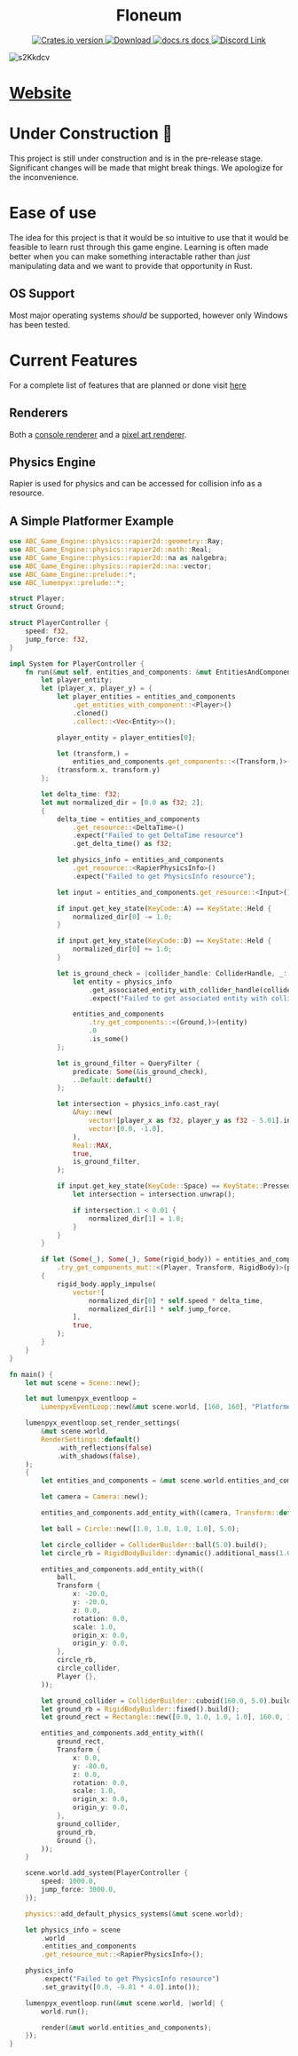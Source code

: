 <h1 align="center">Floneum</h1>
<div align="center">
  <!-- Crates version -->
  <a href="https://crates.io/crates/ABC_Game_Engine">
    <img src="https://img.shields.io/crates/v/ABC_Game_Engine.svg?style=flat-square"
    alt="Crates.io version" />
  </a>
  <!-- Downloads -->
  <a href="https://crates.io/crates/ABC_Game_Engine">
    <img src="https://img.shields.io/crates/d/ABC_Game_Engine.svg?style=flat-square"
      alt="Download" />
  </a>
  <!-- docs -->
  <a href="https://docs.rs/ABC_Game_Engine">
    <img src="https://img.shields.io/badge/docs-latest-blue.svg?style=flat-square"
      alt="docs.rs docs" />
  </a>
  <!-- Discord -->
  <a href="https://discord.gg/55R3GsBSYC">
    <img src="https://img.shields.io/discord/1224029164798087239?logo=discord&style=flat-square" alt="Discord Link" />
  </a>
</div>

![s2Kkdcv](https://github.com/ABC-Engine/ABC-Game-Engine/assets/76850177/9f511895-ed68-498e-bd8b-8741ae10cfa2)

# [Website](https://abc-engine.com)

# Under Construction 🚧
This project is still under construction and is in the pre-release stage. Significant changes will be made that might break things. We apologize for the inconvenience.

# Ease of use
The idea for this project is that it would be so intuitive to use that it would be feasible to learn rust through this game engine. Learning is often made better when you can make something interactable rather than *just* manipulating data and we want to provide that opportunity in Rust.

## OS Support
Most major operating systems *should* be supported, however only Windows has been tested.

# Current Features
For a complete list of features that are planned or done visit [here](https://www.figma.com/design/RGxexDMjVnLHFsUxnKaHhu/ABC-Engine-Roadmap?node-id=0-1&t=mPowocl1rquKjVa9-1)

## Renderers
Both a [console renderer](https://github.com/ABC-Engine/console_renderer) and a [pixel art renderer](https://github.com/ABC-Engine/lumenpyx).

## Physics Engine
Rapier is used for physics and can be accessed for collision info as a resource.

## A Simple Platformer Example

```rust
use ABC_Game_Engine::physics::rapier2d::geometry::Ray;
use ABC_Game_Engine::physics::rapier2d::math::Real;
use ABC_Game_Engine::physics::rapier2d::na as nalgebra;
use ABC_Game_Engine::physics::rapier2d::na::vector;
use ABC_Game_Engine::prelude::*;
use ABC_lumenpyx::prelude::*;

struct Player;
struct Ground;

struct PlayerController {
    speed: f32,
    jump_force: f32,
}

impl System for PlayerController {
    fn run(&mut self, entities_and_components: &mut EntitiesAndComponents) {
        let player_entity;
        let (player_x, player_y) = {
            let player_entities = entities_and_components
                .get_entities_with_component::<Player>()
                .cloned()
                .collect::<Vec<Entity>>();

            player_entity = player_entities[0];

            let (transform,) =
                entities_and_components.get_components::<(Transform,)>(player_entity);
            (transform.x, transform.y)
        };

        let delta_time: f32;
        let mut normalized_dir = [0.0 as f32; 2];
        {
            delta_time = entities_and_components
                .get_resource::<DeltaTime>()
                .expect("Failed to get DeltaTime resource")
                .get_delta_time() as f32;

            let physics_info = entities_and_components
                .get_resource::<RapierPhysicsInfo>()
                .expect("Failed to get PhysicsInfo resource");

            let input = entities_and_components.get_resource::<Input>().unwrap();

            if input.get_key_state(KeyCode::A) == KeyState::Held {
                normalized_dir[0] -= 1.0;
            }

            if input.get_key_state(KeyCode::D) == KeyState::Held {
                normalized_dir[0] += 1.0;
            }

            let is_ground_check = |collider_handle: ColliderHandle, _: &Collider| {
                let entity = physics_info
                    .get_associated_entity_with_collider_handle(collider_handle.into())
                    .expect("Failed to get associated entity with collider handle");

                entities_and_components
                    .try_get_components::<(Ground,)>(entity)
                    .0
                    .is_some()
            };

            let is_ground_filter = QueryFilter {
                predicate: Some(&is_ground_check),
                ..Default::default()
            };

            let intersection = physics_info.cast_ray(
                &Ray::new(
                    vector![player_x as f32, player_y as f32 - 5.01].into(),
                    vector![0.0, -1.0],
                ),
                Real::MAX,
                true,
                is_ground_filter,
            );

            if input.get_key_state(KeyCode::Space) == KeyState::Pressed && intersection.is_some() {
                let intersection = intersection.unwrap();

                if intersection.1 < 0.01 {
                    normalized_dir[1] = 1.0;
                }
            }
        }

        if let (Some(_), Some(_), Some(rigid_body)) = entities_and_components
            .try_get_components_mut::<(Player, Transform, RigidBody)>(player_entity)
        {
            rigid_body.apply_impulse(
                vector![
                    normalized_dir[0] * self.speed * delta_time,
                    normalized_dir[1] * self.jump_force,
                ],
                true,
            );
        }
    }
}

fn main() {
    let mut scene = Scene::new();

    let mut lumenpyx_eventloop =
        LumenpyxEventLoop::new(&mut scene.world, [160, 160], "Platformer Example");

    lumenpyx_eventloop.set_render_settings(
        &mut scene.world,
        RenderSettings::default()
            .with_reflections(false)
            .with_shadows(false),
    );
    {
        let entities_and_components = &mut scene.world.entities_and_components;

        let camera = Camera::new();

        entities_and_components.add_entity_with((camera, Transform::default()));

        let ball = Circle::new([1.0, 1.0, 1.0, 1.0], 5.0);

        let circle_collider = ColliderBuilder::ball(5.0).build();
        let circle_rb = RigidBodyBuilder::dynamic().additional_mass(1.0).build();

        entities_and_components.add_entity_with((
            ball,
            Transform {
                x: -20.0,
                y: -20.0,
                z: 0.0,
                rotation: 0.0,
                scale: 1.0,
                origin_x: 0.0,
                origin_y: 0.0,
            },
            circle_rb,
            circle_collider,
            Player {},
        ));

        let ground_collider = ColliderBuilder::cuboid(160.0, 5.0).build();
        let ground_rb = RigidBodyBuilder::fixed().build();
        let ground_rect = Rectangle::new([0.0, 1.0, 1.0, 1.0], 160.0, 10.0);

        entities_and_components.add_entity_with((
            ground_rect,
            Transform {
                x: 0.0,
                y: -80.0,
                z: 0.0,
                rotation: 0.0,
                scale: 1.0,
                origin_x: 0.0,
                origin_y: 0.0,
            },
            ground_collider,
            ground_rb,
            Ground {},
        ));
    }

    scene.world.add_system(PlayerController {
        speed: 1000.0,
        jump_force: 3000.0,
    });

    physics::add_default_physics_systems(&mut scene.world);

    let physics_info = scene
        .world
        .entities_and_components
        .get_resource_mut::<RapierPhysicsInfo>();

    physics_info
        .expect("Failed to get PhysicsInfo resource")
        .set_gravity([0.0, -9.81 * 4.0].into());

    lumenpyx_eventloop.run(&mut scene.world, |world| {
        world.run();

        render(&mut world.entities_and_components);
    });
}
```
